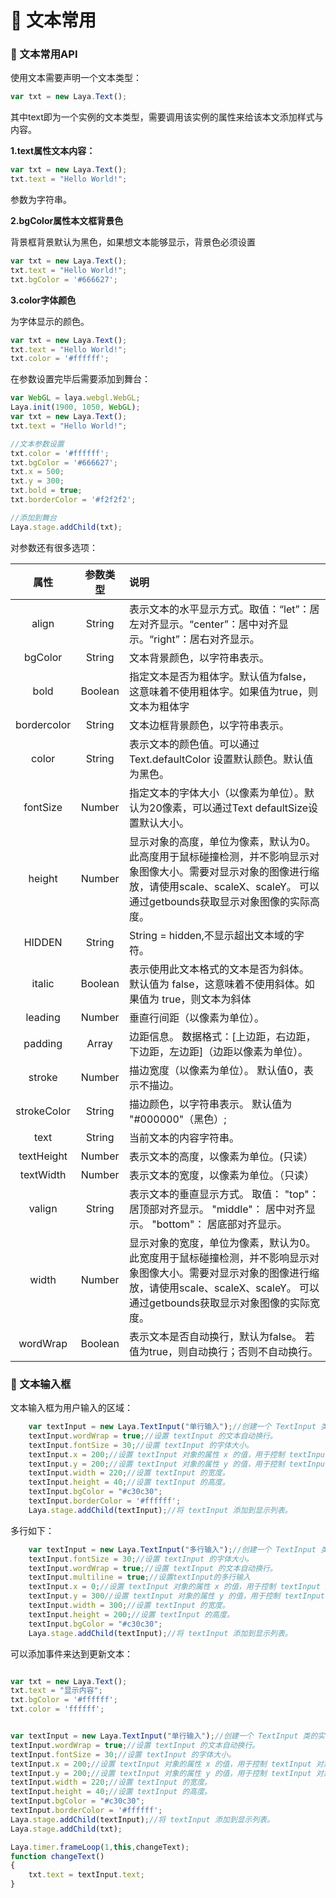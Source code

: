 # :maple_leaf: 文本常用 #

### :fallen_leaf: 文本常用API ###

使用文本需要声明一个文本类型：

```javascript
var txt = new Laya.Text();
```

其中text即为一个实例的文本类型，需要调用该实例的属性来给该本文添加样式与内容。

**1.text属性文本内容：**

```javascript
var txt = new Laya.Text();
txt.text = "Hello World!";
```

参数为字符串。

**2.bgColor属性本文框背景色**

背景框背景默认为黑色，如果想文本能够显示，背景色必须设置

```javascript
var txt = new Laya.Text();
txt.text = "Hello World!";
txt.bgColor = '#666627';
```

**3.color字体颜色**

为字体显示的颜色。

```javascript
var txt = new Laya.Text();
txt.text = "Hello World!";
txt.color = '#ffffff';
```

在参数设置完毕后需要添加到舞台：

```javascript
var WebGL = laya.webgl.WebGL;
Laya.init(1900, 1050, WebGL);
var txt = new Laya.Text();
txt.text = "Hello World!";

//文本参数设置
txt.color = '#ffffff';
txt.bgColor = '#666627';
txt.x = 500;
txt.y = 300;
txt.bold = true;
txt.borderColor = '#f2f2f2';

//添加到舞台
Laya.stage.addChild(txt); 
```

对参数还有很多选项：

|属性|参数类型|说明|
|:--:|:--:|:-----|
|align|String|表示文本的水平显示方式。取值：“let”：居左对齐显示。“center”：居中对齐显示。“right”：居右对齐显示。|
|bgColor|String|文本背景颜色，以字符串表示。|
|bold|Boolean |指定文本是否为粗体字。默认值为false，这意味着不使用粗体字。如果值为true，则文本为粗体字|
|bordercolor|String|文本边框背景颜色，以字符串表示。|
|color|String|表示文本的颜色值。可以通过Text.defaultColor 设置默认颜色。默认值为黑色。|
|fontSize|Number|指定文本的字体大小（以像素为单位）。默认为20像素，可以通过Text defaultSize设置默认大小。|
|height|Number|显示对象的高度，单位为像素，默认为0。 此高度用于鼠标碰撞检测，并不影响显示对象图像大小。需要对显示对象的图像进行缩放，请使用scale、scaleX、scaleY。 可以通过getbounds获取显示对象图像的实际高度。|
|HIDDEN|String|String = hidden,不显示超出文本域的字符。|
|	italic|Boolean|表示使用此文本格式的文本是否为斜体。 默认值为 false，这意味着不使用斜体。如果值为 true，则文本为斜体|
|	leading|Number|垂直行间距（以像素为单位）。|
|	padding| Array|边距信息。 数据格式：[上边距，右边距，下边距，左边距]（边距以像素为单位）。|
|	stroke|Number|描边宽度（以像素为单位）。 默认值0，表示不描边。|
|	strokeColor|String|描边颜色，以字符串表示。 默认值为 "#000000"（黑色）;|
|	text|String|当前文本的内容字符串。|
|textHeight |Number|表示文本的高度，以像素为单位。(只读）|
|textWidth|Number|表示文本的宽度，以像素为单位。（只读）|
|valign | String|表示文本的垂直显示方式。 取值： "top"： 居顶部对齐显示。 "middle"： 居中对齐显示。 "bottom"： 居底部对齐显示。|
|	width | Number| 显示对象的宽度，单位为像素，默认为0。 此宽度用于鼠标碰撞检测，并不影响显示对象图像大小。需要对显示对象的图像进行缩放，请使用scale、scaleX、scaleY。 可以通过getbounds获取显示对象图像的实际宽度。|
|	wordWrap|Boolean|表示文本是否自动换行，默认为false。 若值为true，则自动换行；否则不自动换行。|


### :fallen_leaf: 文本输入框 ###

文本输入框为用户输入的区域：

```javascript
    var textInput = new Laya.TextInput("单行输入");//创建一个 TextInput 类的实例对象 textInput 。通过构造函数可以初始化输出框类容
    textInput.wordWrap = true;//设置 textInput 的文本自动换行。
    textInput.fontSize = 30;//设置 textInput 的字体大小。
    textInput.x = 200;//设置 textInput 对象的属性 x 的值，用于控制 textInput 对象的显示位置。
    textInput.y = 200;//设置 textInput 对象的属性 y 的值，用于控制 textInput 对象的显示位置。
    textInput.width = 220;//设置 textInput 的宽度。
    textInput.height = 40;//设置 textInput 的高度。
    textInput.bgColor = "#c30c30";
    textInput.borderColor = '#ffffff';
    Laya.stage.addChild(textInput);//将 textInput 添加到显示列表。
```

多行如下：

```javascript
    var textInput = new Laya.TextInput("多行输入");//创建一个 TextInput 类的实例对象 textInput 。
    textInput.fontSize = 30;//设置 textInput 的字体大小。
    textInput.wordWrap = true;//设置 textInput 的文本自动换行。
    textInput.multiline = true;//设置textInput的多行输入
    textInput.x = 0;//设置 textInput 对象的属性 x 的值，用于控制 textInput 对象的显示位置。
    textInput.y = 300//设置 textInput 对象的属性 y 的值，用于控制 textInput 对象的显示位置。
    textInput.width = 300;//设置 textInput 的宽度。
    textInput.height = 200;//设置 textInput 的高度。
    textInput.bgColor = "#c30c30";
    Laya.stage.addChild(textInput);//将 textInput 添加到显示列表。
```

可以添加事件来达到更新文本：

```JavaScript

var txt = new Laya.Text();
txt.text = "显示内容";
txt.bgColor = '#ffffff';
txt.color = 'ffffff';


var textInput = new Laya.TextInput("单行输入");//创建一个 TextInput 类的实例对象 textInput 。通过构造函数可以初始化输出框类容
textInput.wordWrap = true;//设置 textInput 的文本自动换行。
textInput.fontSize = 30;//设置 textInput 的字体大小。
textInput.x = 200;//设置 textInput 对象的属性 x 的值，用于控制 textInput 对象的显示位置。
textInput.y = 200;//设置 textInput 对象的属性 y 的值，用于控制 textInput 对象的显示位置。
textInput.width = 220;//设置 textInput 的宽度。
textInput.height = 40;//设置 textInput 的高度。
textInput.bgColor = "#c30c30";
textInput.borderColor = '#ffffff';
Laya.stage.addChild(textInput);//将 textInput 添加到显示列表。
Laya.stage.addChild(txt);

Laya.timer.frameLoop(1,this,changeText);
function changeText()
{
    txt.text = textInput.text;
}
```



